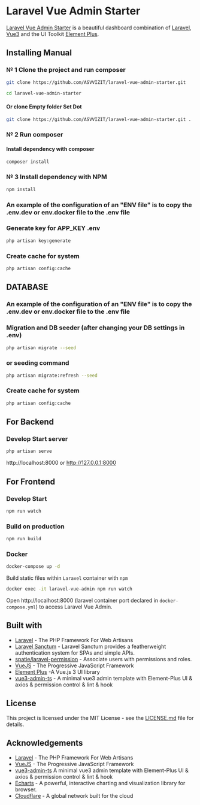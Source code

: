 # Laravel Vue Admin Starter
[Laravel Vue Admin Starter](https://) is a beautiful dashboard combination of [Laravel](https://laravel.com/), [Vue3](https://github.com/vuejs/vue) and the UI Toolkit [Element Plus](https://element-plus.org/).
## Installing Manual
### № 1 Clone the project and run composer
```bash
git clone https://github.com/ASVVIZIT/laravel-vue-admin-starter.git
```
```bash
cd laravel-vue-admin-starter
```
#### Or clone Empty folder Set Dot
```bash 
git clone https://github.com/ASVVIZIT/laravel-vue-admin-starter.git .
```
### № 2 Run composer
#### Install dependency with composer
```bash
composer install
```
### № 3 Install dependency with NPM
```bash
npm install
```

### An example of the configuration of an "ENV file" is to copy the .env.dev or env.docker file to the .env file
### Generate key for APP_KEY .env
```bash
php artisan key:generate
```
### Create cache for system
```bash
php artisan config:cache
```
## DATABASE
### An example of the configuration of an "ENV file" is to copy the .env.dev or env.docker file to the .env file
### Migration and DB seeder (after changing your DB settings in .env)
```bash
php artisan migrate --seed
```
### or seeding command 
```bash
php artisan migrate:refresh --seed
```
### Create cache for system
```bash
php artisan config:cache
```

## For Backend
### Develop Start server
```bash
php artisan serve
```
http://localhost:8000 or http://127.0.0.1:8000

## For Frontend
### Develop Start
```sh
npm run watch
```
### Build on production
```sh
npm run build
```
### Docker
```sh
docker-compose up -d
```

Build static files within `Laravel` container with `npm`

```sh
docker exec -it laravel-vue-admin npm run watch
```

Open http://localhost:8000 (laravel container port declared in `docker-compose.yml`) to access Laravel Vue Admin.

## Built with

* [Laravel](https://laravel.com/) - The PHP Framework For Web Artisans
* [Laravel Sanctum](https://github.com/laravel/sanctum/) - Laravel Sanctum provides a featherweight authentication system for SPAs and simple APIs.
* [spatie/laravel-permission](https://github.com/spatie/laravel-permission) - Associate users with permissions and roles.
* [VueJS](https://vuejs.org/) - The Progressive JavaScript Framework
* [Element Plus](https://element-plus.org/) -A Vue.js 3 UI library
* [vue3-admin-ts](https://github.com/jzfai/vue3-admin-ts) - A minimal vue3 admin template with Element-Plus UI & axios & permission control & lint & hook

## License

This project is licensed under the MIT License - see the [LICENSE.md](LICENSE) file for details.

## Acknowledgements

* [Laravel](https://laravel.com/) - The PHP Framework For Web Artisans
* [VueJS](https://vuejs.org/) - The Progressive JavaScript Framework
* [vue3-admin-ts](https://panjiachen.github.io/vue-element-admin/#/) A minimal vue3 admin template with Element-Plus UI & axios & permission control & lint & hook
* [Echarts](http://echarts.apache.org/) - A powerful, interactive charting and visualization library for browser.
* [Cloudflare](https://https://www.cloudflare.com/) - A global network built for the cloud
